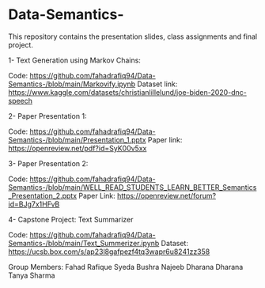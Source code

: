 # Data-Semantics-
This repository contains the presentation slides, class assignments and final project.

1- Text Generation using Markov Chains:

Code: https://github.com/fahadrafiq94/Data-Semantics-/blob/main/Markovify.ipynb
Dataset link: https://www.kaggle.com/datasets/christianlillelund/joe-biden-2020-dnc-speech

2- Paper Presentation 1:

Code: https://github.com/fahadrafiq94/Data-Semantics-/blob/main/Presentation_1.pptx
Paper link: https://openreview.net/pdf?id=SyK00v5xx

3- Paper Presentation 2:

Code: https://github.com/fahadrafiq94/Data-Semantics-/blob/main/WELL_READ_STUDENTS_LEARN_BETTER_Semantics_Presentation_2.pptx
Paper Link: https://openreview.net/forum?id=BJg7x1HFvB

4- Capstone Project: Text Summarizer

Code: https://github.com/fahadrafiq94/Data-Semantics-/blob/main/Text_Summerizer.ipynb
Dataset: https://ucsb.box.com/s/ap23l8gafpezf4tq3wapr6u8241zz358

Group Members: 
Fahad Rafique 
Syeda Bushra Najeeb
Dharana Dharana
Tanya Sharma 
